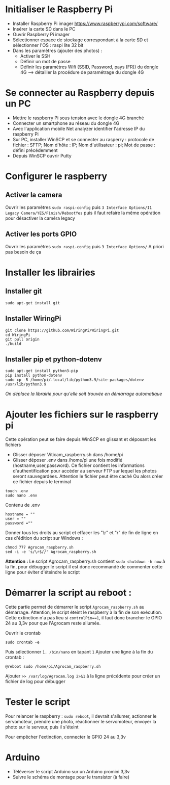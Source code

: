 # Initialiser le Raspberry Pi #
- Installer Raspberry Pi imager https://www.raspberrypi.com/software/
- Insérer la carte SD dans le PC
- Ouvrir Raspberry Pi imager
- Sélectionner espace de stockage correspondant à la carte SD et sélectionner l'OS : raspi lite 32 bit
- Dans les paramètres (ajouter des photos) :
    - Activer le SSH
    - Définir un mot de passe 
    - Définir les paramètres Wifi (SSID, Password, pays (FR)) du dongle 4G --> détailler la procédure de paramétrage du dongle 4G

# Se connecter au Raspberry depuis un PC #
- Mettre le raspberry Pi sous tension avec le dongle 4G branché
- Connecter un smartphone au réseau du dongle 4G
- Avec l'application mobile Net analyzer identifier l'adresse IP du raspberry Pi
- Sur PC, installer WinSCP et se connecter au rasperry : protocole de fichier : SFTP; Nom d'hôte : IP; Nom d'utilisateur : pi; Mot de passe : défini précédemment
- Depuis WinSCP ouvrir Putty

# Configurer le raspberry #
## Activer la camera ##
Ouvrir les paramètres ```sudo raspi-config``` puis ```3 Interface Options/I1 Legacy Camera/YES/Finish/RebootYes``` puis il faut refaire la même opération pour désactiver la caméra legacy
## Activer les ports GPIO ##
Ouvrir les paramètres ```sudo raspi-config``` puis ```3 Interface Options/``` A priori pas besoin de ça
# Installer les librairies #
## Installer git ##
```
sudo apt-get install git
```
## Installer WiringPi ##
```
git clone https://github.com/WiringPi/WiringPi.git
cd WiringPi
git pull origin
./build
```
## Installer pip et python-dotenv ##
```
sudo apt-get install python3-pip
pip install python-dotenv
sudo cp -R /home/pi/.local/lib/python3.9/site-packages/dotenv /usr/lib/python3.9 
```
*On déplace la librairie pour qu'elle soit trouvée en démarrage automatique*
# Ajouter les fichiers sur le raspberry pi #
Cette opération peut se faire depuis WinSCP en glissant et déposant les fichiers

- Glisser déposer Viticam_raspberry.sh dans /home/pi
- Glisser déposer .env dans /home/pi une fois modifié (hostname,user,password). Ce fichier contient les informations d'authentification pour accéder au serveur FTP sur lequel les photos seront sauvegardées. Attention le fichier peut être caché
    Ou alors créer ce fichier depuis le terminal
```
touch .env
sudo nano .env
```
Contenu de .env
```
hostname = ""
user = ""
password =""
```
Donner tous les droits au script et effacer les "\r" et "r" de fin de ligne en cas d'édition du script sur Windows :
```
chmod 777 Agrocam_raspberry.sh
sed -i -e 's/\r$//' Agrocam_raspberry.sh
```
**Attention :** Le script Agrocam_raspberry.sh contient ```sudo shutdown -h now``` à la fin, pour débugger le script il est donc recommandé de commenter cette ligne pour éviter d'éteindre le script

# Démarrer la script au reboot : #
Cette partie permet de démarrer le script ```Agrocam_raspberry.sh``` au démarrage. Attention, le script éteint le raspberry à la fin de son exécution. Cette extinction n'a pas lieu si ```controlPin==1```, il faut donc brancher le GPIO 24 au 3,3v pour que l'Agrocam reste allumée.

Ouvrir le crontab 
```
sudo crontab -e
```
Puis sélectionner ```1. /bin/nano``` en tapant ```1```
Ajouter une ligne à la fin du crontab :
```
@reboot sudo /home/pi/Agrocam_raspberry.sh 
```
Ajouter ```>> /var/log/Agrocam.log 2>&1``` à la ligne précédente pour créer un fichier de log pour débugger

# Tester le script #
Pour relancer le raspberry : ```sudo reboot```, il devrait s'allumer, actionner le servomoteur, prendre une photo, réactionner le servomoteur, envoyer la photo sur le serveur, puis il s'éteint

Pour empêcher l'extinction, connecter le GPIO 24 au 3,3v

# Arduino #
- Téléverser le script Arduino sur un Arduino promini 3,3v
- Suivre le schéma de montage pour le transistor (à faire)
